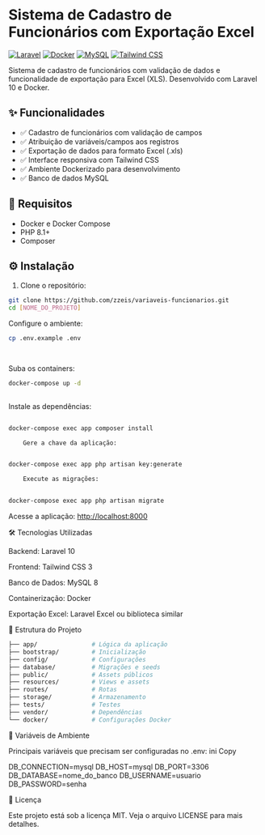# Sistema de Cadastro de Funcionários com Exportação Excel

[![Laravel](https://img.shields.io/badge/Laravel-10.x-FF2D20?logo=laravel)](https://laravel.com)
[![Docker](https://img.shields.io/badge/Docker-✓-2496ED?logo=docker)](https://www.docker.com/)
[![MySQL](https://img.shields.io/badge/MySQL-8.x-4479A1?logo=mysql)](https://www.mysql.com/)
[![Tailwind CSS](https://img.shields.io/badge/Tailwind_CSS-3.x-06B6D4?logo=tailwind-css)](https://tailwindcss.com/)

Sistema de cadastro de funcionários com validação de dados e funcionalidade de exportação para Excel (XLS). Desenvolvido com Laravel 10 e Docker.

## ✨ Funcionalidades

- ✅ Cadastro de funcionários com validação de campos
- ✅ Atribuição de variáveis/campos aos registros
- ✅ Exportação de dados para formato Excel (.xls)
- ✅ Interface responsiva com Tailwind CSS
- ✅ Ambiente Dockerizado para desenvolvimento
- ✅ Banco de dados MySQL

## 🚀 Requisitos

- Docker e Docker Compose
- PHP 8.1+
- Composer

## ⚙️ Instalação

1. Clone o repositório:

```bash
git clone https://github.com/zzeis/variaveis-funcionarios.git
cd [NOME_DO_PROJETO]

```

Configure o ambiente:

```bash
cp .env.example .env

   
```

Suba os containers:

```bash
docker-compose up -d
    
```

Instale as dependências:

```bash

docker-compose exec app composer install

    Gere a chave da aplicação:
```

```bash

docker-compose exec app php artisan key:generate

    Execute as migrações:
```

```bash

docker-compose exec app php artisan migrate
```

Acesse a aplicação:
<http://localhost:8000>

🛠️ Tecnologias Utilizadas

Backend: Laravel 10

Frontend: Tailwind CSS 3

Banco de Dados: MySQL 8

Containerização: Docker

Exportação Excel: Laravel Excel ou biblioteca similar

📝 Estrutura do Projeto

```bash
├── app/               # Lógica da aplicação
├── bootstrap/         # Inicialização
├── config/            # Configurações
├── database/          # Migrações e seeds
├── public/            # Assets públicos
├── resources/         # Views e assets
├── routes/            # Rotas
├── storage/           # Armazenamento
├── tests/             # Testes
├── vendor/            # Dependências
└── docker/            # Configurações Docker
```

📌 Variáveis de Ambiente

Principais variáveis que precisam ser configuradas no .env:
ini
Copy

DB_CONNECTION=mysql
DB_HOST=mysql
DB_PORT=3306
DB_DATABASE=nome_do_banco
DB_USERNAME=usuario
DB_PASSWORD=senha

📄 Licença

Este projeto está sob a licença MIT. Veja o arquivo LICENSE para mais detalhes.
